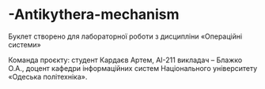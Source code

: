 # -Antikythera-mechanism
Буклет створено для лабораторної роботи з дисципліни «Операційні системи»

Команда проєкту:
студент Кардаєв Артем, АІ-211
викладач – Блажко О.А., доцент кафедри інформаційних систем Національного університету «Одеська політехніка».
